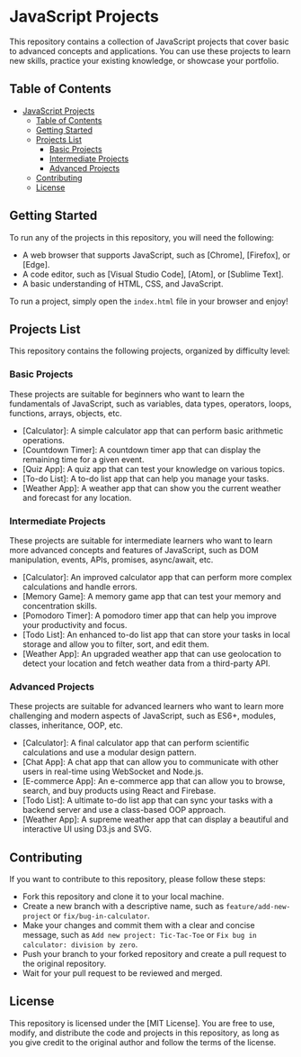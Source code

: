 # JavaScript Projects

This repository contains a collection of JavaScript projects that cover basic to advanced concepts and applications. You can use these projects to learn new skills, practice your existing knowledge, or showcase your portfolio.

## Table of Contents

- [JavaScript Projects](#javascript-projects)
  - [Table of Contents](#table-of-contents)
  - [Getting Started](#getting-started)
  - [Projects List](#projects-list)
    - [Basic Projects](#basic-projects)
    - [Intermediate Projects](#intermediate-projects)
    - [Advanced Projects](#advanced-projects)
  - [Contributing](#contributing)
  - [License](#license)

## Getting Started

To run any of the projects in this repository, you will need the following:

- A web browser that supports JavaScript, such as [Chrome], [Firefox], or [Edge].
- A code editor, such as [Visual Studio Code], [Atom], or [Sublime Text].
- A basic understanding of HTML, CSS, and JavaScript.

To run a project, simply open the `index.html` file in your browser and enjoy!

## Projects List

This repository contains the following projects, organized by difficulty level:

### Basic Projects

These projects are suitable for beginners who want to learn the fundamentals of JavaScript, such as variables, data types, operators, loops, functions, arrays, objects, etc.

- [Calculator]: A simple calculator app that can perform basic arithmetic operations.
- [Countdown Timer]: A countdown timer app that can display the remaining time for a given event.
- [Quiz App]: A quiz app that can test your knowledge on various topics.
- [To-do List]: A to-do list app that can help you manage your tasks.
- [Weather App]: A weather app that can show you the current weather and forecast for any location.

### Intermediate Projects

These projects are suitable for intermediate learners who want to learn more advanced concepts and features of JavaScript, such as DOM manipulation, events, APIs, promises, async/await, etc.

- [Calculator]: An improved calculator app that can perform more complex calculations and handle errors.
- [Memory Game]: A memory game app that can test your memory and concentration skills.
- [Pomodoro Timer]: A pomodoro timer app that can help you improve your productivity and focus.
- [Todo List]: An enhanced to-do list app that can store your tasks in local storage and allow you to filter, sort, and edit them.
- [Weather App]: An upgraded weather app that can use geolocation to detect your location and fetch weather data from a third-party API.

### Advanced Projects

These projects are suitable for advanced learners who want to learn more challenging and modern aspects of JavaScript, such as ES6+, modules, classes, inheritance, OOP, etc.

- [Calculator]: A final calculator app that can perform scientific calculations and use a modular design pattern.
- [Chat App]: A chat app that can allow you to communicate with other users in real-time using WebSocket and Node.js.
- [E-commerce App]: An e-commerce app that can allow you to browse, search, and buy products using React and Firebase.
- [Todo List]: A ultimate to-do list app that can sync your tasks with a backend server and use a class-based OOP approach.
- [Weather App]: A supreme weather app that can display a beautiful and interactive UI using D3.js and SVG.

## Contributing

If you want to contribute to this repository, please follow these steps:

- Fork this repository and clone it to your local machine.
- Create a new branch with a descriptive name, such as `feature/add-new-project` or `fix/bug-in-calculator`.
- Make your changes and commit them with a clear and concise message, such as `Add new project: Tic-Tac-Toe` or `Fix bug in calculator: division by zero`.
- Push your branch to your forked repository and create a pull request to the original repository.
- Wait for your pull request to be reviewed and merged.

## License

This repository is licensed under the [MIT License]. You are free to use, modify, and distribute the code and projects in this repository, as long as you give credit to the original author and follow the terms of the license.
